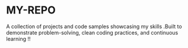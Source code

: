 # MY-REPO
A collection of projects and code samples showcasing my skills .Built to demonstrate problem-solving, clean coding practices, and continuous learning !!
